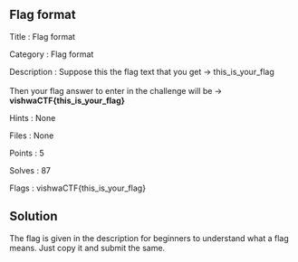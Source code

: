 ## Flag format

Title : Flag format

Category : Flag format

Description : Suppose this the flag text that you get -> this_is_your_flag </br> </br>
Then your flag answer to enter in the challenge will be -> **vishwaCTF{this_is_your_flag}**

Hints : None

Files : None

Points : 5

Solves : 87

Flags : vishwaCTF{this_is_your_flag}

## Solution

The flag is given in the description for beginners to understand what a flag means. Just copy it and submit the same.